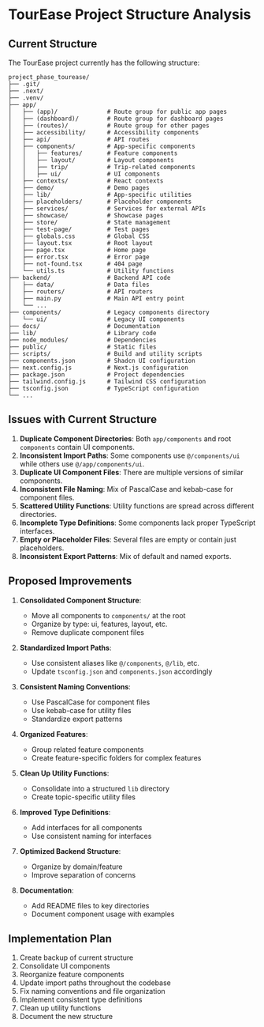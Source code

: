 # TourEase Project Structure Analysis

## Current Structure

The TourEase project currently has the following structure:

```
project_phase_tourease/
├── .git/
├── .next/
├── .venv/
├── app/
│   ├── (app)/              # Route group for public app pages
│   ├── (dashboard)/        # Route group for dashboard pages
│   ├── (routes)/           # Route group for other pages
│   ├── accessibility/      # Accessibility components
│   ├── api/                # API routes
│   ├── components/         # App-specific components
│   │   ├── features/       # Feature components
│   │   ├── layout/         # Layout components
│   │   ├── trip/           # Trip-related components
│   │   ├── ui/             # UI components
│   ├── contexts/           # React contexts
│   ├── demo/               # Demo pages
│   ├── lib/                # App-specific utilities
│   ├── placeholders/       # Placeholder components
│   ├── services/           # Services for external APIs
│   ├── showcase/           # Showcase pages
│   ├── store/              # State management
│   ├── test-page/          # Test pages
│   ├── globals.css         # Global CSS
│   ├── layout.tsx          # Root layout
│   ├── page.tsx            # Home page
│   ├── error.tsx           # Error page
│   ├── not-found.tsx       # 404 page
│   └── utils.ts            # Utility functions
├── backend/                # Backend API code
│   ├── data/               # Data files
│   ├── routers/            # API routers
│   ├── main.py             # Main API entry point
│   └── ...
├── components/             # Legacy components directory
│   └── ui/                 # Legacy UI components
├── docs/                   # Documentation
├── lib/                    # Library code
├── node_modules/           # Dependencies
├── public/                 # Static files
├── scripts/                # Build and utility scripts
├── components.json         # Shadcn UI configuration
├── next.config.js          # Next.js configuration
├── package.json            # Project dependencies
├── tailwind.config.js      # Tailwind CSS configuration
├── tsconfig.json           # TypeScript configuration
└── ...
```

## Issues with Current Structure

1. **Duplicate Component Directories**: Both `app/components` and root `components` contain UI components.
2. **Inconsistent Import Paths**: Some components use `@/components/ui` while others use `@/app/components/ui`.
3. **Duplicate UI Component Files**: There are multiple versions of similar components.
4. **Inconsistent File Naming**: Mix of PascalCase and kebab-case for component files.
5. **Scattered Utility Functions**: Utility functions are spread across different directories.
6. **Incomplete Type Definitions**: Some components lack proper TypeScript interfaces.
7. **Empty or Placeholder Files**: Several files are empty or contain just placeholders.
8. **Inconsistent Export Patterns**: Mix of default and named exports.

## Proposed Improvements

1. **Consolidated Component Structure**:
   - Move all components to `components/` at the root
   - Organize by type: ui, features, layout, etc.
   - Remove duplicate component files

2. **Standardized Import Paths**:
   - Use consistent aliases like `@/components`, `@/lib`, etc.
   - Update `tsconfig.json` and `components.json` accordingly

3. **Consistent Naming Conventions**:
   - Use PascalCase for component files
   - Use kebab-case for utility files
   - Standardize export patterns

4. **Organized Features**:
   - Group related feature components
   - Create feature-specific folders for complex features

5. **Clean Up Utility Functions**:
   - Consolidate into a structured `lib` directory
   - Create topic-specific utility files

6. **Improved Type Definitions**:
   - Add interfaces for all components
   - Use consistent naming for interfaces

7. **Optimized Backend Structure**:
   - Organize by domain/feature
   - Improve separation of concerns

8. **Documentation**:
   - Add README files to key directories
   - Document component usage with examples

## Implementation Plan

1. Create backup of current structure
2. Consolidate UI components
3. Reorganize feature components
4. Update import paths throughout the codebase
5. Fix naming conventions and file organization
6. Implement consistent type definitions
7. Clean up utility functions
8. Document the new structure 